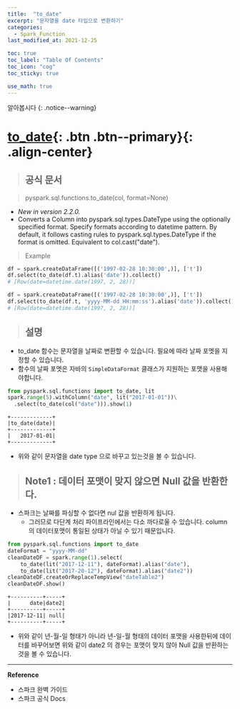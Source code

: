 ```yaml
---
title:  "to_date"
excerpt: "문자열을 date 타입으로 변환하기"
categories:
  - Spark_Function
last_modified_at: 2021-12-25

toc: true
toc_label: "Table Of Contents"
toc_icon: "cog"
toc_sticky: true

use_math: true
---
```


알아봅시다
{: .notice--warning}

# [to_date](#link){: .btn .btn--primary}{: .align-center}

> ## 공식 문서

> pyspark.sql.functions.to_date(col, format=None)

- *New in version 2.2.0.*
- Converts a Column into pyspark.sql.types.DateType using the optionally specified format. Specify formats according to datetime pattern. By default, it follows casting rules to pyspark.sql.types.DateType if the format is omitted. Equivalent to col.cast("date").

>  Example

```python
df = spark.createDataFrame([('1997-02-28 10:30:00',)], ['t'])
df.select(to_date(df.t).alias('date')).collect()
# [Row(date=datetime.date(1997, 2, 28))]
```

```py
df = spark.createDataFrame([('1997-02-28 10:30:00',)], ['t'])
df.select(to_date(df.t, 'yyyy-MM-dd HH:mm:ss').alias('date')).collect()
# [Row(date=datetime.date(1997, 2, 28))]
```

> ## 설명

- to_date 함수는 문자열을 날짜로 변환할 수 있습니다. 필요에 따라 날짜 포멧을 지정할 수 있습니다. 
- 함수의 날짜 포멧은 자바의 `SimpleDataFormat` 클래스가 지원하는 포맷을 사용해야합니다.

```python
from pyspark.sql.functions import to_date, lit
spark.range(5).withColumn("date", lit("2017-01-01"))\
  .select(to_date(col("date"))).show(1)
```

```
+-------------+
|to_date(date)|
+-------------+
|   2017-01-01|
+-------------+
```

- 위와 같이 문자열을 date type 으로 바꾸고 있는것을 볼 수 있습니다.

> ## Note1 : 데이터 포맷이 맞지 않으면 Null 값을 반환한다.

- 스파크는 날짜를 파싱할 수 없다면 nul 값을 반환하게 됩니다. 
  - 그러므로 다단계 처리 파이프라인에서는 다소 까다로울 수 있습니다. column 의 데이터포맷이 통일된 상태가 아닐 수 있기 때문입니다. 

```python
from pyspark.sql.functions import to_date
dateFormat = "yyyy-MM-dd"
cleanDateDF = spark.range(1).select(
    to_date(lit("2017-12-11"), dateFormat).alias("date"),
    to_date(lit("2017-20-12"), dateFormat).alias("date2"))
cleanDateDF.createOrReplaceTempView("dateTable2")
cleanDateDF.show()
```

```
+----------+-----+
|      date|date2|
+----------+-----+
|2017-12-11| null|
+----------+-----+
```

- 위와 같이 년-월-일 형태가 아니라 년-일-월 형태의 데이터 포맷을 사용한뒤에 데이터를 바꾸어보면 위와 같이 date2 의 경우는 포맷이 맞지 않아 Null 값을 반환하는것을 볼 수 있습니다.


---

**Reference**

- 스파크 완벽 가이드
- 스파크 공식 Docs

